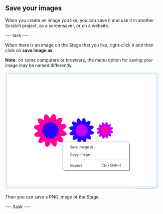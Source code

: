 ## Save your images

When you create an image you like, you can save it and use it in another Scratch project, as a screensaver, or on a website.

\--- task \---

When there is an image on the Stage that you like, right-click it and then click on **save image as**

**Note:** on some computers or browsers, the menu option for saving your image may be named differently.

![skjermbilde](images/flower-save-stage.png)

Then you can save a PNG image of the Stage.

\--- /task \---
